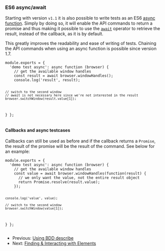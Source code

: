 <h3 id="using-es6-async"><span>ES6 async/await</span></h3>

Starting with version `v1.1` it is also possible to write tests as an ES6 [async function][8].
Simply by doing so, it will enable the API commands to return a promise and thus making it possible to use the [`await`][9] operator to retrieve the result, instead of the callback, as it is by default.

This greatly improves the readability and ease of writing of tests. Chaining the API commands when using an async function is possible since version 1.7.

<div class="sample-test">
<pre data-language="javascript"><code class="language-javascript">module.exports = {
  'demo test async': async function (browser) {
    // get the available window handles
    const result = await browser.windowHandles();
    console.log('result', result);

    // switch to the second window
    // await is not necessary here since we're not interested in the result
    browser.switchWindow(result.value[1]);
  }
};</code></pre></div>

#### Callbacks and async testcases

Callbacks can still be used as before and if the callback returns a `Promise`, the result of the promise will be the result of the command. See below for an example:

<div class="sample-test">
<pre data-language="javascript"><code class="language-javascript">module.exports = {
  'demo test async': async function (browser) {
    // get the available window handles
    const value = await browser.windowHandles(function(result) {
      // we only want the value, not the entire result object
      return Promise.resolve(result.value);
    });
    
    console.log('value', value);

    // switch to the second window
    browser.switchWindow(value[1]);
  }
};</code></pre></div>

- Previous: [Using BDD describe](https://nightwatchjs.org/guide/using-nightwatch/using-bdd-describe.html)
- Next: [Finding & Interacting with Elements](https://nightwatchjs.org/guide/using-nightwatch/finding-and-interacting-with-elements.html)

[8]:	https://developer.mozilla.org/en-US/docs/Web/JavaScript/Reference/Statements/async_function
[9]:	https://developer.mozilla.org/en-US/docs/Web/JavaScript/Reference/Operators/await
